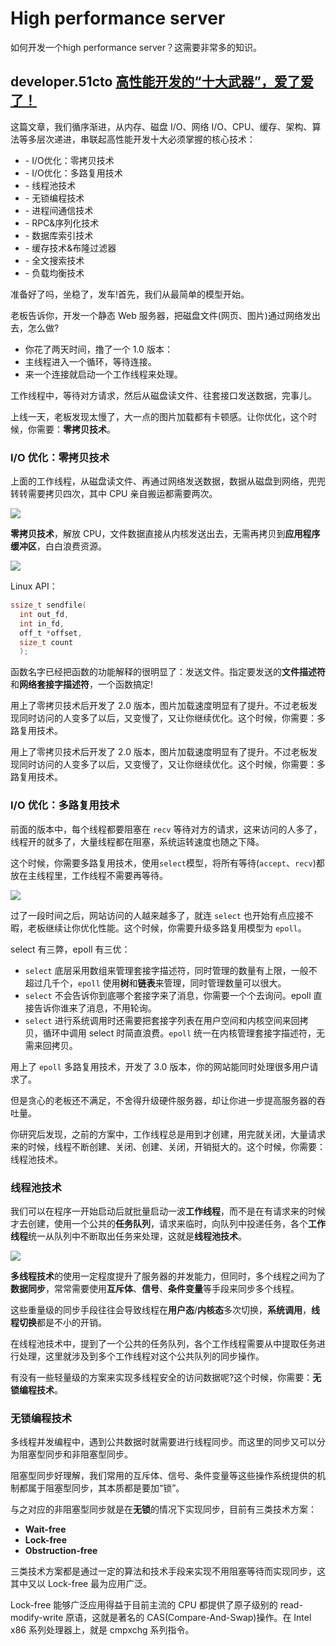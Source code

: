 # High performance server

如何开发一个high performance server？这需要非常多的知识。

## developer.51cto [高性能开发的“十大武器”，爱了爱了！](https://developer.51cto.com/art/202011/630654.htm)

这篇文章，我们循序渐进，从内存、磁盘 I/O、网络 I/O、CPU、缓存、架构、算法等多层次递进，串联起高性能开发十大必须掌握的核心技术：

- \- I/O优化：零拷贝技术
- \- I/O优化：多路复用技术
- \- 线程池技术
- \- 无锁编程技术
- \- 进程间通信技术
- \- RPC&序列化技术
- \- 数据库索引技术
- \- 缓存技术&布隆过滤器
- \- 全文搜索技术
- \- 负载均衡技术





准备好了吗，坐稳了，发车!首先，我们从最简单的模型开始。

老板告诉你，开发一个静态 Web 服务器，把磁盘文件(网页、图片)通过网络发出去，怎么做?

- 你花了两天时间，撸了一个 1.0 版本：
- 主线程进入一个循环，等待连接。
- 来一个连接就启动一个工作线程来处理。

工作线程中，等待对方请求，然后从磁盘读文件、往套接口发送数据，完事儿。

上线一天，老板发现太慢了，大一点的图片加载都有卡顿感。让你优化，这个时候，你需要：**零拷贝技术**。

### I/O 优化：零拷贝技术

上面的工作线程，从磁盘读文件、再通过网络发送数据，数据从磁盘到网络，兜兜转转需要拷贝四次，其中 CPU 亲自搬运都需要两次。

![](./51cto-read-and-send.jpg)



**零拷贝技术**，解放 CPU，文件数据直接从内核发送出去，无需再拷贝到**应用程序缓冲区**，白白浪费资源。

![](./51cto-zero-copy-send.jpg)

Linux API：

```C
ssize_t sendfile( 
  int out_fd,  
  int in_fd,  
  off_t *offset,  
  size_t count 
  ); 
```

函数名字已经把函数的功能解释的很明显了：发送文件。指定要发送的**文件描述符**和**网络套接字描述符**，一个函数搞定!

用上了零拷贝技术后开发了 2.0 版本，图片加载速度明显有了提升。不过老板发现同时访问的人变多了以后，又变慢了，又让你继续优化。这个时候，你需要：多路复用技术。



用上了零拷贝技术后开发了 2.0 版本，图片加载速度明显有了提升。不过老板发现同时访问的人变多了以后，又变慢了，又让你继续优化。这个时候，你需要：多路复用技术。

### I/O 优化：多路复用技术

前面的版本中，每个线程都要阻塞在 `recv` 等待对方的请求，这来访问的人多了，线程开的就多了，大量线程都在阻塞，系统运转速度也随之下降。

这个时候，你需要多路复用技术，使用`select`模型，将所有等待(`accept`、`recv`)都放在主线程里，工作线程不需要再等待。

![](./51cto-select-epoll.jpg)

过了一段时间之后，网站访问的人越来越多了，就连 `select` 也开始有点应接不暇，老板继续让你优化性能。这个时候，你需要升级多路复用模型为 `epoll`。

select 有三弊，epoll 有三优：

- `select` 底层采用数组来管理套接字描述符，同时管理的数量有上限，一般不超过几千个，`epoll` 使用**树**和**链表**来管理，同时管理数量可以很大。
- `select` 不会告诉你到底哪个套接字来了消息，你需要一个个去询问。epoll 直接告诉你谁来了消息，不用轮询。
- `select` 进行系统调用时还需要把套接字列表在用户空间和内核空间来回拷贝，循环中调用 select 时简直浪费。`epoll` 统一在内核管理套接字描述符，无需来回拷贝。

用上了 `epoll` 多路复用技术，开发了 3.0 版本，你的网站能同时处理很多用户请求了。

但是贪心的老板还不满足，不舍得升级硬件服务器，却让你进一步提高服务器的吞吐量。

你研究后发现，之前的方案中，工作线程总是用到才创建，用完就关闭，大量请求来的时候，线程不断创建、关闭、创建、关闭，开销挺大的。这个时候，你需要：线程池技术。

### 线程池技术

我们可以在程序一开始启动后就批量启动一波**工作线程**，而不是在有请求来的时候才去创建，使用一个公共的**任务队列**，请求来临时，向队列中投递任务，各个**工作线程**统一从队列中不断取出任务来处理，这就是**线程池技术**。

![](./51cto-thread-pool.jpg)

**多线程技术**的使用一定程度提升了服务器的并发能力，但同时，多个线程之间为了**数据同步**，常常需要使用**互斥体**、**信号**、**条件变量**等手段来同步多个线程。

这些重量级的同步手段往往会导致线程在**用户态**/**内核态**多次切换，**系统调用**，**线程切换**都是不小的开销。

在线程池技术中，提到了一个公共的任务队列，各个工作线程需要从中提取任务进行处理，这里就涉及到多个工作线程对这个公共队列的同步操作。

有没有一些轻量级的方案来实现多线程安全的访问数据呢?这个时候，你需要：**无锁编程技术**。

### 无锁编程技术

多线程并发编程中，遇到公共数据时就需要进行线程同步。而这里的同步又可以分为阻塞型同步和非阻塞型同步。

阻塞型同步好理解，我们常用的互斥体、信号、条件变量等这些操作系统提供的机制都属于阻塞型同步，其本质都是要加“锁”。

与之对应的非阻塞型同步就是在**无锁**的情况下实现同步，目前有三类技术方案：

- **Wait-free**
- **Lock-free**
- **Obstruction-free**

三类技术方案都是通过一定的算法和技术手段来实现不用阻塞等待而实现同步，这其中又以 Lock-free 最为应用广泛。

Lock-free 能够广泛应用得益于目前主流的 CPU 都提供了原子级别的 read-modify-write 原语，这就是著名的 CAS(Compare-And-Swap)操作。在 Intel x86 系列处理器上，就是 cmpxchg 系列指令。

